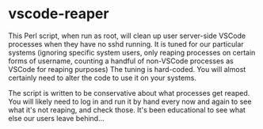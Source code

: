 # vscode-reaper

This Perl script, when run as root, will clean up user server-side VSCode processes when they have no sshd running.  It is tuned for our particular systems (ignoring specific system users, only reaping processes on certain forms of username, counting a handful of non-VSCode processes as VSCode for reaping purposes)  The tuning is hard-coded.  You will almost certainly need to alter the code to use it on your systems.

The script is written to be conservative about what processes get reaped.  You will likely need to log in and run it by hand every now and again to see what it's not reaping, and check those.  It's been educational to see what else our users leave behind...
